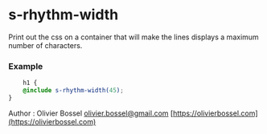 # s-rhythm-width

Print out the css on a container that will make the lines displays a maximum number of characters.


### Example
```scss
	h1 {
	@include s-rhythm-width(45);
}
```
Author : Olivier Bossel [olivier.bossel@gmail.com](mailto:olivier.bossel@gmail.com) [https://olivierbossel.com](https://olivierbossel.com)